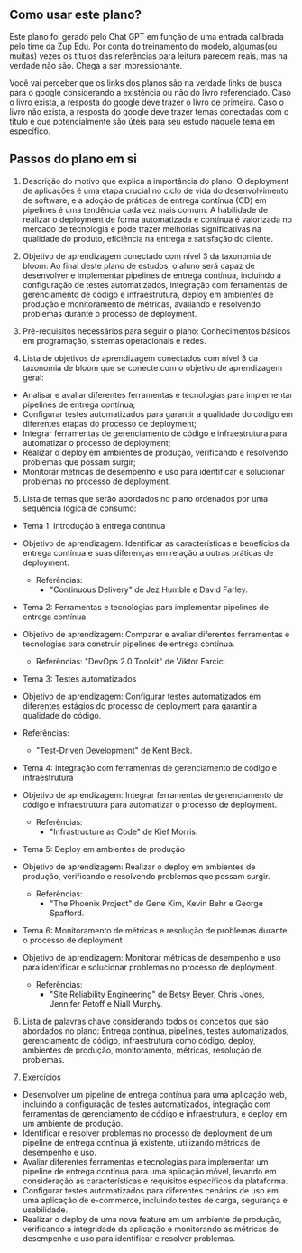 ## Como usar este plano?

Este plano foi gerado pelo Chat GPT em função de uma entrada calibrada pelo time da Zup Edu. Por conta do treinamento do modelo, algumas(ou muitas) vezes os títulos das referências para leitura parecem reais, mas na verdade não são. Chega a ser impressionante. 

Você vai perceber que os links dos planos são na verdade links de busca para o google considerando a existência ou não do livro referenciado. Caso o livro exista, a resposta do google deve trazer o livro de primeira. Caso o livro não exista, a resposta do google deve trazer temas conectadas com o título e que potencialmente são úteis para seu estudo naquele tema em específico. 

## Passos do plano em si

1. Descrição do motivo que explica a importância do plano:
O deployment de aplicações é uma etapa crucial no ciclo de vida do desenvolvimento de software, e a adoção de práticas de entrega contínua (CD) em pipelines é uma tendência cada vez mais comum. A habilidade de realizar o deployment de forma automatizada e contínua é valorizada no mercado de tecnologia e pode trazer melhorias significativas na qualidade do produto, eficiência na entrega e satisfação do cliente.

2. Objetivo de aprendizagem conectado com nível 3 da taxonomia de bloom:
Ao final deste plano de estudos, o aluno será capaz de desenvolver e implementar pipelines de entrega contínua, incluindo a configuração de testes automatizados, integração com ferramentas de gerenciamento de código e infraestrutura, deploy em ambientes de produção e monitoramento de métricas, avaliando e resolvendo problemas durante o processo de deployment.

3. Pré-requisitos necessários para seguir o plano:
Conhecimentos básicos em programação, sistemas operacionais e redes.

4. Lista de objetivos de aprendizagem conectados com nível 3 da taxonomia de bloom que se conecte com o objetivo de aprendizagem geral:

* Analisar e avaliar diferentes ferramentas e tecnologias para implementar pipelines de entrega contínua;
* Configurar testes automatizados para garantir a qualidade do código em diferentes etapas do processo de deployment;
* Integrar ferramentas de gerenciamento de código e infraestrutura para automatizar o processo de deployment;
* Realizar o deploy em ambientes de produção, verificando e resolvendo problemas que possam surgir;
* Monitorar métricas de desempenho e uso para identificar e solucionar problemas no processo de deployment.

5. Lista de temas que serão abordados no plano ordenados por uma sequência lógica de consumo:

* Tema 1: Introdução à entrega contínua

* Objetivo de aprendizagem: Identificar as características e benefícios da entrega contínua e suas diferenças em relação a outras práticas de deployment.
	* Referências: 
		* "Continuous Delivery" de Jez Humble e David Farley.

* Tema 2: Ferramentas e tecnologias para implementar pipelines de entrega contínua

* Objetivo de aprendizagem: Comparar e avaliar diferentes ferramentas e tecnologias para construir pipelines de entrega contínua.
	* Referências: "DevOps 2.0 Toolkit" de Viktor Farcic.

* Tema 3: Testes automatizados

* Objetivo de aprendizagem: Configurar testes automatizados em diferentes estágios do processo de deployment para garantir a qualidade do código.
* Referências: 
	* "Test-Driven Development" de Kent Beck.

* Tema 4: Integração com ferramentas de gerenciamento de código e infraestrutura

* Objetivo de aprendizagem: Integrar ferramentas de gerenciamento de código e infraestrutura para automatizar o processo de deployment.
	* Referências: 
		* "Infrastructure as Code" de Kief Morris.

* Tema 5: Deploy em ambientes de produção

* Objetivo de aprendizagem: Realizar o deploy em ambientes de produção, verificando e resolvendo problemas que possam surgir.
	* Referências: 
		* "The Phoenix Project" de Gene Kim, Kevin Behr e George Spafford.

* Tema 6: Monitoramento de métricas e resolução de problemas durante o processo de deployment

* Objetivo de aprendizagem: Monitorar métricas de desempenho e uso para identificar e solucionar problemas no processo de deployment.
	* Referências:
		* "Site Reliability Engineering" de Betsy Beyer, Chris Jones, Jennifer Petoff e Niall Murphy.

6. Lista de palavras chave considerando todos os conceitos que são abordados no plano:
Entrega contínua, pipelines, testes automatizados, gerenciamento de código, infraestrutura como código, deploy, ambientes de produção, monitoramento, métricas, resolução de problemas.

7. Exercícios

* Desenvolver um pipeline de entrega contínua para uma aplicação web, incluindo a configuração de testes automatizados, integração com ferramentas de gerenciamento de código e infraestrutura, e deploy em um ambiente de produção.
* Identificar e resolver problemas no processo de deployment de um pipeline de entrega contínua já existente, utilizando métricas de desempenho e uso.
* Avaliar diferentes ferramentas e tecnologias para implementar um pipeline de entrega contínua para uma aplicação móvel, levando em consideração as características e requisitos específicos da plataforma.
* Configurar testes automatizados para diferentes cenários de uso em uma aplicação de e-commerce, incluindo testes de carga, segurança e usabilidade.
* Realizar o deploy de uma nova feature em um ambiente de produção, verificando a integridade da aplicação e monitorando as métricas de desempenho e uso para identificar e resolver problemas.